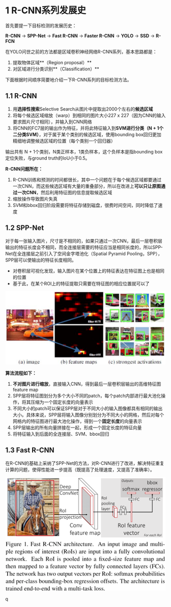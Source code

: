 # 1 R-CNN系列发展史

首先要提一下目标检测的发展历史：

**R-CNN** -> **SPP-Net** -> **Fast R-CNN** -> **Faster R-CNN** -> **YOLO** -> **SSD** -> **R-FCN**

在YOLO问世之前的方法都是区域卷积神经网络R-CNN系列，基本思路都是：

1. 提取物体区域**（Region proposal）**
2. 对区域进行分类识别**（Classification）**

下面根据时间顺序简要地介绍一下R-CNN系列的目标检测方法。

## 1.1 R-CNN

1. 用**选择性搜索**Selective Search从图片中提取出2000个左右的**候选区域**
2. 将每个候选区域缩放（warp）到相同的图片大小227 x 227（因为CNN的输入要求图片尺寸相同），并输入到CNN网络
3. 将CNN的FC7层的输出作为特征，并将此特征输入到**SVM进行分类（N + 1个二分类SVM）**，对于属于某个类别的候选区域，使用bounding box回归更加精细地调整候选区域的位置（每个类别一个回归器）

输出共有 N + 1个类别，N类正样本，1类负样本，这个负样本是指bounding box定位失败，与ground truth的IoU小于0.5。

**R-CNN问题所在：**

1. R-CNN训练和预测的时间都很长，其中一个问题在于每个候选区域都要通过一次CNN，而这些候选区域有大量的重叠部分，所以在改进上**可以只让原图通过一次CNN**，然后利用特征图的信息提取候选区域
2. 缩放操作导致图片失真
3. SVM和bbox回归阶段需要将特征存储到磁盘，很费时间空间，同时降低了速度

## 1.2 SPP-Net 

对于每一张输入图片，尺寸是不相同的，如果只通过一次CNN，最后一层卷积层输出的特征长度会不相同，而全连接层需要的特征应当是相同长度的，所以SPP-Net在全连接层之前引入了空间金字塔池化（Spatial Pyramid Pooling，SPP），SPP层可以使输出的特征长度相同。

- 对卷积层可视化发现，输入图片在某个位置上的特征表达在特征图上也是相同的位置
- 基于此，在某个ROI上的特征提取只需要在特征图的相应位置就可以了

<img src="./.assets/image-20230730200459171.png" alt="image-20230730200459171" style="zoom: 50%;" />

**算法流程如下：**

1. **不对图片进行缩放**，直接输入CNN，得到最后一层卷积层输出的高维特征图feature map
2. SPP层将特征图划分为多个大小不同的patch，每个patch内部进行最大池化操作，将其压缩为一个固定长度的向量表示
3. 不同大小的patch可以保证SPP层对于不同大小的输入图像都具有相同的输出大小。具体来说，SPP层将输入图像分别划分为不同大小的网格，然后对每个网格内的特征图进行最大池化操作，得到一个**固定长度**的向量表示
4. SPP层输出的所有向量拼接在一起，形成一个固定长度的特征向量
5. 将特征输入到后面的全连接层、SVM、bbox回归

## 1.3 Fast R-CNN

在R-CNN的基础上采纳了SPP-Net的方法，对R-CNN进行了改进，解决特征重复计算的问题，使得性能进一步提高（既提高了处理速度，又提高了准确率）。

<img src="./.assets/image-20230730201825746.png" alt="image-20230730201825746" style="zoom:50%;" />

q